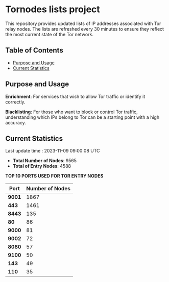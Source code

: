 # Tornodes lists project

This repository provides updated lists of IP addresses associated with Tor relay nodes. The lists are refreshed every 30 minutes to ensure they reflect the most current state of the Tor network.

## Table of Contents

- [Purpose and Usage](#purpose-and-usage)
- [Current Statistics](#current-statistics)


## Purpose and Usage

**Enrichment**: For services that wish to allow Tor traffic or identify it correctly.

**Blacklisting**: For those who want to block or control Tor traffic, understanding which IPs belong to Tor can be a starting point with a high accuracy.

## Current Statistics

Last update time : 2023-11-09 09:00:08 UTC

- **Total Number of Nodes**: 9565
- **Total of Entry Nodes**: 4588

**TOP 10 PORTS USED FOR TOR ENTRY NODES**

| **Port** | **Number of Nodes** |
|------|-----------------|
| **9001**   | 1867  |
| **443**   | 1461  |
| **8443**   | 135  |
| **80**   | 86  |
| **9000**   | 81  |
| **9002**   | 72  |
| **8080**   | 57  |
| **9100**   | 50  |
| **143**   | 49  |
| **110**   | 35  |

